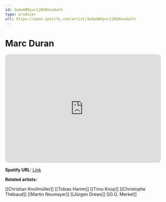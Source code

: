 ```yaml
---
id: 2wSwmN9yuc1jBG8mcwSwlh
type: producer
url: https://open.spotify.com/artist/2wSwmN9yuc1jBG8mcwSwlh
---
```

# Marc Duran

<iframe style="border-radius:12px" src="https://open.spotify.com/embed/artist/2wSwmN9yuc1jBG8mcwSwlh" width="100%" height="352" frameBorder="0" allowfullscreen="" allow="autoplay; clipboard-write; encrypted-media; fullscreen; picture-in-picture" loading="lazy"></iframe>

**Spotify URL:** [Link](https://open.spotify.com/artist/2wSwmN9yuc1jBG8mcwSwlh)

**Related artists:**

[[Christian Knollmüller]]
[[Tobias Hamm]]
[[Timo Knop]]
[[Christophe Thébaud]]
[[Martin Neumayer]]
[[Jürgen Drews]]
[[G.G. Merkel]]

